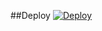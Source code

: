 ##Deploy
[![Deploy](https://www.herokucdn.com/deploy/button.svg)](https://heroku.com/deploy?template=https://github.com/mrdimas1/Kenzy/)

